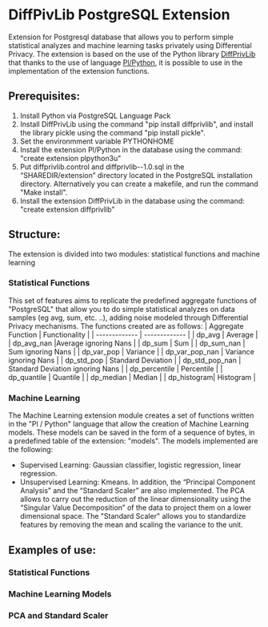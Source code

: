 # DiffPivLib PostgreSQL Extension 
Extension for Postgresql database that allows you to perform simple statistical analyzes and machine learning tasks privately using Differential Privacy. 
The extension is based on the use of the Python library [DiffPrivLib](https://github.com/IBM/differential-privacy-library) that thanks to the use of language [Pl/Python](https://www.postgresql.org/docs/10/plpython.html), it is possible to use in the implementation of the extension functions.
## Prerequisites:
1. Install Python via PostgreSQL Language Pack
2. Install DiffPrivLib using the command "pip install diffprivlib", and install the library pickle using the command "pip install pickle".
3. Set the environmment variable PYTHONHOME
4. Install the extension Pl/Python in the database using the command: "create extension plpython3u"
5. Put diffprivlib.control and diffprivlib--1.0.sql in the “SHAREDIR/extension” directory located in the PostgreSQL installation directory. Alternatively you can create a makefile, and run the command "Make install".
6. Install the extension DiffPrivLib in the database using the command: "create extension diffprivlib"
## Structure:
The extension is divided into two modules: statistical functions and machine learning 
### Statistical Functions
This set of features aims to replicate the predefined aggregate functions of "PostgreSQL" that allow you to do simple statistical analyzes on data samples (eg avg, sum, etc. ..), adding noise modeled through Differential Privacy mechanisms.
The functions created are as follows:
| Aggregate Function  | Functionality |
| ------------- | ------------- |
| dp_avg  | Average  |
| dp_avg_nan  |Average ignoring Nans |
| dp_sum | Sum  |
| dp_sum_nan  | Sum ignoring Nans  |
| dp_var_pop | Variance  |
| dp_var_pop_nan  | Variance ignoring Nans  |
| dp_std_pop | Standard Deviation |
| dp_std_pop_nan  | Standard Deviation ignoring Nans   |
| dp_percentile | Percentile  |
| dp_quantile | Quantile |
| dp_median | Median  |
| dp_histogram| Histogram  |
### Machine Learning
The Machine Learning extension module creates a set of functions written in the "Pl / Python" language that allow the creation of Machine Learning models. These models can be saved in the form of a sequence of bytes, in a predefined table of the extension: "models".
The models implemented are the following:
- Supervised Learning: Gaussian classifier, logistic regression, linear regression.
- Unsupervised Learning: Kmeans.
In addition, the “Principal Component Analysis” and the “Standard Scaler” are also implemented. The PCA allows to carry out the reduction of the linear dimensionality using the “Singular Value Decomposition” of the data to project them on a lower dimensional space. The "Standard Scaler" allows you to standardize features by removing the mean and scaling the variance to the unit.
## Examples of use:
### Statistical Functions

### Machine Learning Models

### PCA and Standard Scaler
